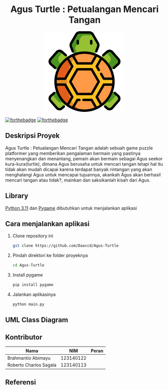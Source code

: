 <h1 align="center">Agus Turtle : Petualangan Mencari Tangan</h1>
<p align="center">
  <img src="Assets/Images/kurakura.png" height="256px" />
</p>

[![forthebadge](https://forthebadge.com/images/badges/made-with-python.png)](https://forthebadge.com) [![forthebadge](https://forthebadge.com/images/badges/built-with-love.svg)](https://forthebadge.com)

## Deskripsi Proyek
Agus Turtle : Petualangan Mencari Tangan adalah sebuah game puzzle platformer yang memberikan pengalaman bermain yang pastinya menyenangkan dan menantang, pemain akan bermain sebagai Agus seekor kura-kura(turtle), dimana Agus berusaha untuk mencari tangan tetapi hal itu tidak akan mudah dicapai karena terdapat banyak rintangan yang akan menghalangi Agus untuk mencapai tujuannya, akankah Agus akan berhasil mencari tangan atau tidak?, mainkan dan saksikanlah kisah dari Agus.

## Library
[Python 3.11](https://www.python.org/downloads/release/python-3110) dan [Pygame](https://www.pygame.org) dibutuhkan untuk menjalankan aplikasi

## Cara menjalankan aplikasi

1. Clone repository ini  
    ```sh
    git clone https://github.com/Daaccd/Agus-Turtle
    ```

2. Pindah direktori ke folder proyeknya
    ```sh
    cd Agus-Turtle
    ```

3. Install pygame
    ```sh
    pip install pygame
    ```

4. Jalankan aplikasinya
    ```sh
    python main.py
    ```

## UML Class Diagram

## Kontributor
|Nama|NIM|Peran|
|-|-|-|
|Brahmantio Abimayu|123140122||
|Roberto Charlos Sagala|123140113||

## Referensi

